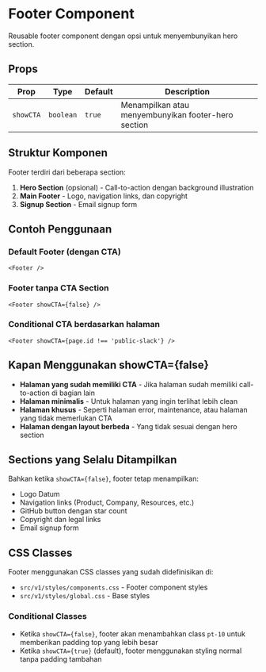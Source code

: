 # Footer Component

Reusable footer component dengan opsi untuk menyembunyikan hero section.

## Props

| Prop      | Type      | Default | Description                                         |
| --------- | --------- | ------- | --------------------------------------------------- |
| `showCTA` | `boolean` | `true`  | Menampilkan atau menyembunyikan footer-hero section |

## Struktur Komponen

Footer terdiri dari beberapa section:

1. **Hero Section** (opsional) - Call-to-action dengan background illustration
2. **Main Footer** - Logo, navigation links, dan copyright
3. **Signup Section** - Email signup form

## Contoh Penggunaan

### Default Footer (dengan CTA)

```astro
<Footer />
```

### Footer tanpa CTA Section

```astro
<Footer showCTA={false} />
```

### Conditional CTA berdasarkan halaman

```astro
<Footer showCTA={page.id !== 'public-slack'} />
```

## Kapan Menggunakan showCTA={false}

- **Halaman yang sudah memiliki CTA** - Jika halaman sudah memiliki call-to-action di bagian lain
- **Halaman minimalis** - Untuk halaman yang ingin terlihat lebih clean
- **Halaman khusus** - Seperti halaman error, maintenance, atau halaman yang tidak memerlukan CTA
- **Halaman dengan layout berbeda** - Yang tidak sesuai dengan hero section

## Sections yang Selalu Ditampilkan

Bahkan ketika `showCTA={false}`, footer tetap menampilkan:

- Logo Datum
- Navigation links (Product, Company, Resources, etc.)
- GitHub button dengan star count
- Copyright dan legal links
- Email signup form

## CSS Classes

Footer menggunakan CSS classes yang sudah didefinisikan di:

- `src/v1/styles/components.css` - Footer component styles
- `src/v1/styles/global.css` - Base styles

### Conditional Classes

- Ketika `showCTA={false}`, footer akan menambahkan class `pt-10` untuk memberikan padding top yang lebih besar
- Ketika `showCTA={true}` (default), footer menggunakan styling normal tanpa padding tambahan
